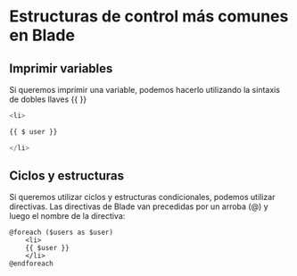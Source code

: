 # Estructuras de control más comunes en Blade

## Imprimir variables

Si queremos imprimir una variable, podemos hacerlo utilizando la sintaxis de dobles llaves {{ }}

```php
<li>

{{ $ user }}

</li>
```

## Ciclos y estructuras

Si queremos utilizar ciclos y estructuras condicionales, podemos utilizar directivas. Las directivas de Blade van precedidas por un arroba (@) y luego el nombre de la directiva:

```iframe
@foreach ($users as $user)
    <li>
    {{ $user }}
    </li>
@endforeach
```


